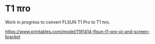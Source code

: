 # T1 πro
Work in progress to convert FLSUN T1 Pro to T1 πro.

https://www.printables.com/model/1191414-flsun-t1-pro-pi-and-screen-bracket

